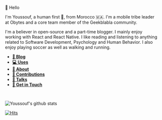 👋 Hello

 I'm Youssouf, a human first 🙌, from Morocco 🇲🇦. I'm a mobile tribe leader at Obytes and a core team member of the Geekblabla community. 
 
 I'm a believer in open-source and a part-time blogger. I mainly enjoy working with React and React Native. I like reading and listening to anything related to Software Development, Psychology and Human Behavior. I also enjoy playing soccer as well as walking and running.
 
-   [**📝 Blog**](https://elazizi.com/posts)
-   [**💻 Uses**](https://elazizi.com/uses)
-   [**👤 About**](https://elazizi.com/about)
-   [**🤝 Contributions**](https://elazizi.com/)
-   [**🎤 Talks**](https://elazizi.com/)
-   [**📩 Get in Touch**](https://elazizi.com/about)
 

<br/>


![Youssouf's github stats](https://github-readme-stats.vercel.app/api?username=yjose&count_private=true&show_icons=true)


[![Hits](https://hits.seeyoufarm.com/api/count/incr/badge.svg?url=https%3A%2F%2Fgithub.com%2Fyjose&count_bg=%2379C83D&title_bg=%23555555&icon=&icon_color=%23E7E7E7&title=hits&edge_flat=false)](https://hits.seeyoufarm.com)
